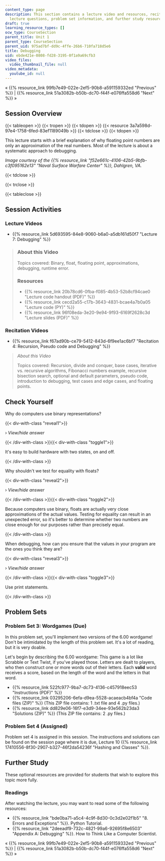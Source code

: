 ```yaml
---
content_type: page
description: This section contains a lecture video and resources, recitation video,
  lecture questions, problem set information, and further study resources.
draft: true
learning_resource_types: []
ocw_type: CourseSection
parent_title: Unit 1
parent_type: CourseSection
parent_uid: 975ad7bf-dd9c-4ffe-26b6-710fa718d5e6
title: Debugging
uid: ebde421e-0808-fd28-3195-0f1a9a69cfb3
video_files:
  video_thumbnail_file: null
video_metadata:
  youtube_id: null
---
```

« {{% resource_link 99fb7e49-022e-2ef5-90b8-a591159332ed "Previous" %}} | {{% resource_link 51a3082b-b50b-dc70-f44f-e076ffa558d6 "Next" %}} »

Session Overview
----------------

{{< tableopen >}}
{{< tropen >}}
{{< tdopen >}}
{{< resource 3a7a598d-97e4-1758-6fed-83ef1189049b >}}
{{< tdclose >}}
{{< tdopen >}}


This lecture starts with a brief explanation of why floating point numbers are only an approximation of the real numbers. Most of the lecture is about a systematic approach to debugging.

_Image courtesy of the {{% resource_link "f52e661c-4106-42b5-9bfb-c3f095162e13" "Naval Surface Warfare Center" %}}, Dahlgren, VA._


{{< tdclose >}}

{{< trclose >}}

{{< tableclose >}}

Session Activities
------------------

### Lecture Videos

*   {{% resource_link 5d693595-84e8-9060-b6a0-a5db161d50f7 "Lecture 7: Debugging" %}}

> ### About this Video
> 
> Topics covered: Binary, float, floating point, approximations, debugging, runtime error.
> 
> ### Resources
> 
> *   {{% resource_link 20b78cd6-0fba-f085-4b53-52b8cf94cae0 "Lecture code handout (PDF)" %}}
> *   {{% resource_link cecd2a55-c17b-3643-4831-bcae4a7b0a05 "Lecture code (PY)" %}}
> *   {{% resource_link 96f08eda-3e20-9e94-9f93-6169f2628c3d "Lecture slides (PDF)" %}}

### Recitation Videos

*   {{% resource_link f67ad90b-ce79-5412-843d-6f9ee1ac6bf7 "Recitation 4: Recursion, Pseudo code and Debugging" %}}

> _About this Video_
> 
> Topics covered: Recursion, divide and conquer, base cases, iterative vs. recursive algorithms, Fibonacci numbers example, recursive bisection search, optional and default parameters, pseudo code, introduction to debugging, test cases and edge cases, and floating points.

Check Yourself
--------------

Why do computers use binary representations?

{{< div-with-class "reveal1">}}

› _View/hide answer_

{{< /div-with-class >}}{{< div-with-class "toggle1">}}

It's easy to build hardware with two states, on and off.

{{< /div-with-class >}}

Why shouldn't we test for equality with floats?

{{< div-with-class "reveal2">}}

› _View/hide answer_

{{< /div-with-class >}}{{< div-with-class "toggle2">}}

Because computers use binary, floats are actually very close approximations of the actual values. Testing for equality can result in an unexpected error, so it's better to determine whether two numbers are close enough for our purposes rather than precisely equal.

{{< /div-with-class >}}

When debugging, how can you ensure that the values in your program are the ones you think they are?

{{< div-with-class "reveal3">}}

› _View/hide answer_

{{< /div-with-class >}}{{< div-with-class "toggle3">}}

Use print statements.

{{< /div-with-class >}}

Problem Sets
------------

### Problem Set 3: Wordgames (Due)

In this problem set, you'll implement _two_ versions of the 6.00 wordgame! Don't be intimidated by the length of this problem set. It's a lot of reading, but it is very doable.

Let's begin by describing the 6.00 wordgame: This game is a lot like Scrabble or Text Twist, if you've played those. Letters are dealt to players, who then construct one or more words out of their letters. Each **valid** word receives a score, based on the length of the word and the letters in that word.

*   {{% resource_link 522fc977-9ba7-dc73-4136-c457918eec53 "Instructions (PDF)" %}}
*   {{% resource_link 03295206-6efa-d9ea-5528-acaeacb4bf4a "Code files (ZIP)" %}} (This ZIP file contains: 1 .txt file and 4 .py files.)
*   {{% resource_link dd829e06-16f7-e3d9-34ee-93e562b23da3 "Solutions (ZIP)" %}} (This ZIP file contains: 2 .py files.)

### Problem Set 4 (Assigned)

Problem set 4 is assigned in this session. The instructions and solutions can be found on the session page where it is due, Lecture 10 {{% resource_link 17410556-8f30-2907-b327-46f2da54236f "Hashing and Classes" %}}.

Further Study
-------------

These optional resources are provided for students that wish to explore this topic more fully.

### Readings

After watching the lecture, you may want to read some of the following resources:

*   {{% resource_link "bde0ba71-a5c4-4c9f-8d30-0c3d2e02f1b5" "8\. Errors and Exceptions" %}}. Python Tutorial.
*   {{% resource_link "2deeadf9-732c-4821-99a6-92695f8e6503" "Appendix A: Debugging" %}}. How to Think Like a Computer Scientist.

« {{% resource_link 99fb7e49-022e-2ef5-90b8-a591159332ed "Previous" %}} | {{% resource_link 51a3082b-b50b-dc70-f44f-e076ffa558d6 "Next" %}} »